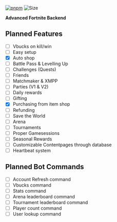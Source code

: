 [![pnpm](https://img.shields.io/badge/maintained%20with-bun-ac98ff.svg?style=for-the-badge&logo=bun)](https://bun.sh/)
![Size](https://img.shields.io/github/repo-size/fortplayerpawn/Chronos?label=Size&style=for-the-badge)

**Advanced Fortnite Backend**

## Planned Features

- [ ] Vbucks on kill/win
- [ ] Easy setup
- [x] Auto shop
- [ ] Battle Pass & Levelling Up
- [ ] Challenges (Quests)
- [ ] Friends
- [ ] Matchmaker & XMPP
- [ ] Parties (V1 & V2)
- [ ] Daily rewards
- [ ] Gifting
- [x] Purchasing from item shop
- [ ] Refunding
- [ ] Save the World
- [ ] Arena
- [ ] Tournaments
- [ ] Proper Gamesessions
- [ ] Seasonal Rewards
- [ ] Customizable Contentpages through database
- [ ] Heartbeat system

## Planned Bot Commands

- [ ] Account Refresh command
- [ ] Vbucks command
- [ ] Stats command
- [ ] Arena leaderboard command
- [ ] Tournament leaderboard command
- [ ] Player count command
- [ ] User lookup command
